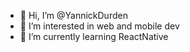 - 👋 Hi, I’m @YannickDurden
- 👀 I’m interested in web and mobile dev
- 🌱 I’m currently learning ReactNative

<!---
YannickDurden/YannickDurden is a ✨ special ✨ repository because its `README.md` (this file) appears on your GitHub profile.
You can click the Preview link to take a look at your changes.
--->
